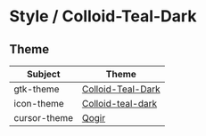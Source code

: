 

# Style / Colloid-Teal-Dark


## Theme

| Subject | Theme |
| --- | --- |
| gtk-theme | [Colloid-Teal-Dark](https://github.com/vinceliuice/Colloid-gtk-theme) |
| icon-theme | [Colloid-teal-dark](https://github.com/vinceliuice/Colloid-icon-theme) |
| cursor-theme | [Qogir](https://github.com/vinceliuice/Qogir-icon-theme/tree/master/src/cursors) |
